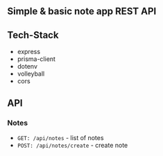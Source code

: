 ## Simple & basic note app REST API

## Tech-Stack

- express
- prisma-client
- dotenv
- volleyball
- cors

## API

### Notes

- `GET: /api/notes` - list of notes
- `POST: /api/notes/create` - create note
